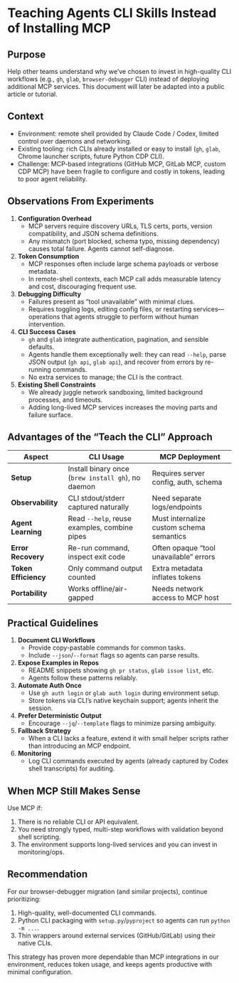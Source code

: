 # Teaching Agents CLI Skills Instead of Installing MCP

## Purpose
Help other teams understand why we’ve chosen to invest in high-quality CLI workflows (e.g., `gh`, `glab`, `browser-debugger` CLI) instead of deploying additional MCP services. This document will later be adapted into a public article or tutorial.

## Context
- Environment: remote shell provided by Claude Code / Codex, limited control over daemons and networking.
- Existing tooling: rich CLIs already installed or easy to install (`gh`, `glab`, Chrome launcher scripts, future Python CDP CLI).
- Challenge: MCP-based integrations (GitHub MCP, GitLab MCP, custom CDP MCP) have been fragile to configure and costly in tokens, leading to poor agent reliability.

## Observations From Experiments
1. **Configuration Overhead**
   - MCP servers require discovery URLs, TLS certs, ports, version compatibility, and JSON schema definitions.
   - Any mismatch (port blocked, schema typo, missing dependency) causes total failure. Agents cannot self-diagnose.
2. **Token Consumption**
   - MCP responses often include large schema payloads or verbose metadata.
   - In remote-shell contexts, each MCP call adds measurable latency and cost, discouraging frequent use.
3. **Debugging Difficulty**
   - Failures present as “tool unavailable” with minimal clues.
   - Requires toggling logs, editing config files, or restarting services—operations that agents struggle to perform without human intervention.
4. **CLI Success Cases**
   - `gh` and `glab` integrate authentication, pagination, and sensible defaults.
   - Agents handle them exceptionally well: they can read `--help`, parse JSON output (`gh api`, `glab api`), and recover from errors by re-running commands.
   - No extra services to manage; the CLI is the contract.
5. **Existing Shell Constraints**
   - We already juggle network sandboxing, limited background processes, and timeouts.
   - Adding long-lived MCP services increases the moving parts and failure surface.

## Advantages of the “Teach the CLI” Approach
| Aspect | CLI Usage | MCP Deployment |
|--------|-----------|----------------|
| **Setup** | Install binary once (`brew install gh`), no daemon | Requires server config, auth, schema |
| **Observability** | CLI stdout/stderr captured naturally | Need separate logs/endpoints |
| **Agent Learning** | Read `--help`, reuse examples, combine pipes | Must internalize custom schema semantics |
| **Error Recovery** | Re-run command, inspect exit code | Often opaque “tool unavailable” errors |
| **Token Efficiency** | Only command output counted | Extra metadata inflates tokens |
| **Portability** | Works offline/air-gapped | Needs network access to MCP host |

## Practical Guidelines
1. **Document CLI Workflows**
   - Provide copy-pastable commands for common tasks.
   - Include `--json`/`--format` flags so agents can parse results.
2. **Expose Examples in Repos**
   - README snippets showing `gh pr status`, `glab issue list`, etc.
   - Agents follow these patterns reliably.
3. **Automate Auth Once**
   - Use `gh auth login` or `glab auth login` during environment setup.
   - Store tokens via CLI’s native keychain support; agents inherit the session.
4. **Prefer Deterministic Output**
   - Encourage `--jq`/`--template` flags to minimize parsing ambiguity.
5. **Fallback Strategy**
   - When a CLI lacks a feature, extend it with small helper scripts rather than introducing an MCP endpoint.
6. **Monitoring**
   - Log CLI commands executed by agents (already captured by Codex shell transcripts) for auditing.

## When MCP Still Makes Sense
Use MCP if:
1. There is no reliable CLI or API equivalent.
2. You need strongly typed, multi-step workflows with validation beyond shell scripting.
3. The environment supports long-lived services and you can invest in monitoring/ops.

## Recommendation
For our browser-debugger migration (and similar projects), continue prioritizing:
1. High-quality, well-documented CLI commands.
2. Python CLI packaging with `setup.py`/`pyproject` so agents can run `python -m ...`.
3. Thin wrappers around external services (GitHub/GitLab) using their native CLIs.

This strategy has proven more dependable than MCP integrations in our environment, reduces token usage, and keeps agents productive with minimal configuration.
